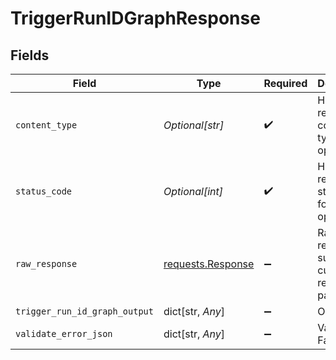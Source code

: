 # TriggerRunIDGraphResponse


## Fields

| Field                                                                                 | Type                                                                                  | Required                                                                              | Description                                                                           |
| ------------------------------------------------------------------------------------- | ------------------------------------------------------------------------------------- | ------------------------------------------------------------------------------------- | ------------------------------------------------------------------------------------- |
| `content_type`                                                                        | *Optional[str]*                                                                       | :heavy_check_mark:                                                                    | HTTP response content type for this operation                                         |
| `status_code`                                                                         | *Optional[int]*                                                                       | :heavy_check_mark:                                                                    | HTTP response status code for this operation                                          |
| `raw_response`                                                                        | [requests.Response](https://requests.readthedocs.io/en/latest/api/#requests.Response) | :heavy_minus_sign:                                                                    | Raw HTTP response; suitable for custom response parsing                               |
| `trigger_run_id_graph_output`                                                         | dict[str, *Any*]                                                                      | :heavy_minus_sign:                                                                    | Ok                                                                                    |
| `validate_error_json`                                                                 | dict[str, *Any*]                                                                      | :heavy_minus_sign:                                                                    | Validation Failed                                                                     |